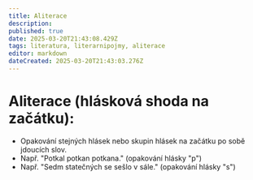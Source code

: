 ```yaml
---
title: Aliterace
description: 
published: true
date: 2025-03-20T21:43:08.429Z
tags: literatura, literarnipojmy, aliterace
editor: markdown
dateCreated: 2025-03-20T21:43:03.276Z
---
```


# Aliterace (hlásková shoda na začátku):
- Opakování stejných hlásek nebo skupin hlásek na začátku po sobě jdoucích slov.
- Např. "Potkal potkan potkana." (opakování hlásky "p")
- Např. "Sedm statečných se sešlo v sále." (opakování hlásky "s")
